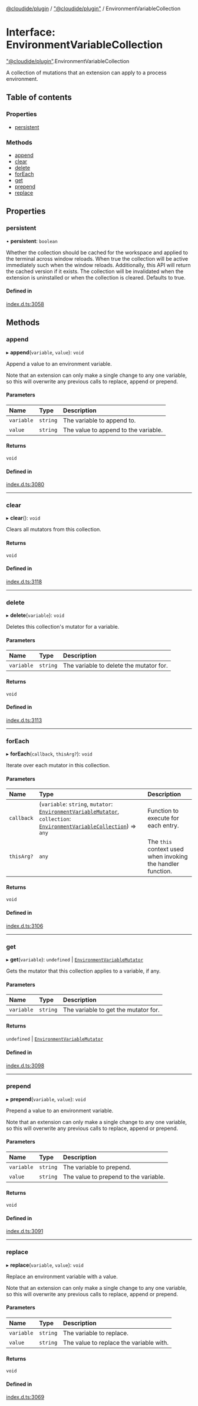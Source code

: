 [@cloudide/plugin](../README.md) / ["@cloudide/plugin"](../modules/_cloudide_plugin_.md) / EnvironmentVariableCollection

# Interface: EnvironmentVariableCollection

["@cloudide/plugin"](../modules/_cloudide_plugin_.md).EnvironmentVariableCollection

A collection of mutations that an extension can apply to a process environment.

## Table of contents

### Properties

- [persistent](cloudide_plugin_.EnvironmentVariableCollection.md#persistent)

### Methods

- [append](cloudide_plugin_.EnvironmentVariableCollection.md#append)
- [clear](cloudide_plugin_.EnvironmentVariableCollection.md#clear)
- [delete](cloudide_plugin_.EnvironmentVariableCollection.md#delete)
- [forEach](cloudide_plugin_.EnvironmentVariableCollection.md#foreach)
- [get](cloudide_plugin_.EnvironmentVariableCollection.md#get)
- [prepend](cloudide_plugin_.EnvironmentVariableCollection.md#prepend)
- [replace](cloudide_plugin_.EnvironmentVariableCollection.md#replace)

## Properties

### persistent

• **persistent**: `boolean`

Whether the collection should be cached for the workspace and applied to the terminal
across window reloads. When true the collection will be active immediately such when the
window reloads. Additionally, this API will return the cached version if it exists. The
collection will be invalidated when the extension is uninstalled or when the collection
is cleared. Defaults to true.

#### Defined in

[index.d.ts:3058](https://github.com/shuyaqian/cloudide-plugin-api/blob/26b31b9/index.d.ts#L3058)

## Methods

### append

▸ **append**(`variable`, `value`): `void`

Append a value to an environment variable.

Note that an extension can only make a single change to any one variable, so this will
overwrite any previous calls to replace, append or prepend.

#### Parameters

| Name | Type | Description |
| :------ | :------ | :------ |
| `variable` | `string` | The variable to append to. |
| `value` | `string` | The value to append to the variable. |

#### Returns

`void`

#### Defined in

[index.d.ts:3080](https://github.com/shuyaqian/cloudide-plugin-api/blob/26b31b9/index.d.ts#L3080)

___

### clear

▸ **clear**(): `void`

Clears all mutators from this collection.

#### Returns

`void`

#### Defined in

[index.d.ts:3118](https://github.com/shuyaqian/cloudide-plugin-api/blob/26b31b9/index.d.ts#L3118)

___

### delete

▸ **delete**(`variable`): `void`

Deletes this collection's mutator for a variable.

#### Parameters

| Name | Type | Description |
| :------ | :------ | :------ |
| `variable` | `string` | The variable to delete the mutator for. |

#### Returns

`void`

#### Defined in

[index.d.ts:3113](https://github.com/shuyaqian/cloudide-plugin-api/blob/26b31b9/index.d.ts#L3113)

___

### forEach

▸ **forEach**(`callback`, `thisArg?`): `void`

Iterate over each mutator in this collection.

#### Parameters

| Name | Type | Description |
| :------ | :------ | :------ |
| `callback` | (`variable`: `string`, `mutator`: [`EnvironmentVariableMutator`](cloudide_plugin_.EnvironmentVariableMutator.md), `collection`: [`EnvironmentVariableCollection`](cloudide_plugin_.EnvironmentVariableCollection.md)) => `any` | Function to execute for each entry. |
| `thisArg?` | `any` | The `this` context used when invoking the handler function. |

#### Returns

`void`

#### Defined in

[index.d.ts:3106](https://github.com/shuyaqian/cloudide-plugin-api/blob/26b31b9/index.d.ts#L3106)

___

### get

▸ **get**(`variable`): `undefined` \| [`EnvironmentVariableMutator`](cloudide_plugin_.EnvironmentVariableMutator.md)

Gets the mutator that this collection applies to a variable, if any.

#### Parameters

| Name | Type | Description |
| :------ | :------ | :------ |
| `variable` | `string` | The variable to get the mutator for. |

#### Returns

`undefined` \| [`EnvironmentVariableMutator`](cloudide_plugin_.EnvironmentVariableMutator.md)

#### Defined in

[index.d.ts:3098](https://github.com/shuyaqian/cloudide-plugin-api/blob/26b31b9/index.d.ts#L3098)

___

### prepend

▸ **prepend**(`variable`, `value`): `void`

Prepend a value to an environment variable.

Note that an extension can only make a single change to any one variable, so this will
overwrite any previous calls to replace, append or prepend.

#### Parameters

| Name | Type | Description |
| :------ | :------ | :------ |
| `variable` | `string` | The variable to prepend. |
| `value` | `string` | The value to prepend to the variable. |

#### Returns

`void`

#### Defined in

[index.d.ts:3091](https://github.com/shuyaqian/cloudide-plugin-api/blob/26b31b9/index.d.ts#L3091)

___

### replace

▸ **replace**(`variable`, `value`): `void`

Replace an environment variable with a value.

Note that an extension can only make a single change to any one variable, so this will
overwrite any previous calls to replace, append or prepend.

#### Parameters

| Name | Type | Description |
| :------ | :------ | :------ |
| `variable` | `string` | The variable to replace. |
| `value` | `string` | The value to replace the variable with. |

#### Returns

`void`

#### Defined in

[index.d.ts:3069](https://github.com/shuyaqian/cloudide-plugin-api/blob/26b31b9/index.d.ts#L3069)
